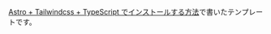 [Astro + Tailwindcss + TypeScript でインストールする方法](https://logbook.saildesignworks.com/articles/ny076lcvd)で書いたテンプレートです。

